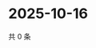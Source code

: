 # 2025-10-16

共 0 条

<!-- BEGIN ZHIHUQUESTIONS -->
<!-- 最后更新时间 Thu Oct 16 2025 16:16:47 GMT+0800 (China Standard Time) -->

<!-- END ZHIHUQUESTIONS -->
